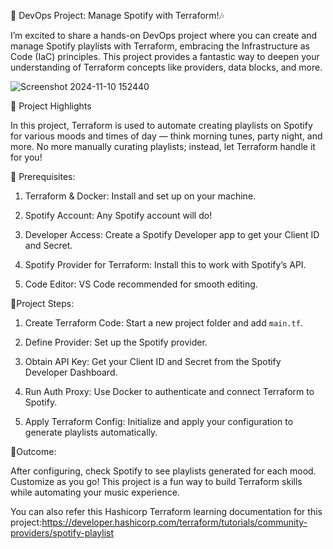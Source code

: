 🚀 DevOps Project: Manage Spotify with Terraform!🎶


I’m excited to share a hands-on DevOps project where you can create and manage Spotify playlists with Terraform, embracing the Infrastructure as Code (IaC) principles. This project provides a fantastic way to deepen your understanding of Terraform concepts like providers, data blocks, and more.

![Screenshot 2024-11-10 152440](https://github.com/user-attachments/assets/c8b50d95-5ac0-4c6a-84d6-3e82552dac2e)


🌟 Project Highlights

In this project, Terraform is used to automate creating playlists on Spotify for various moods and times of day — think morning tunes, party night, and more. No more manually curating playlists; instead, let Terraform handle it for you!



🔧 Prerequisites:

1. Terraform & Docker: Install and set up on your machine.

2. Spotify Account: Any Spotify account will do!

3. Developer Access: Create a Spotify Developer app to get your Client ID and Secret.

4. Spotify Provider for Terraform: Install this to work with Spotify’s API.

5. Code Editor: VS Code recommended for smooth editing.



📝Project Steps:

1. Create Terraform Code: Start a new project folder and add `main.tf`.

2. Define Provider: Set up the Spotify provider.

3. Obtain API Key: Get your Client ID and Secret from the Spotify Developer Dashboard.

4. Run Auth Proxy: Use Docker to authenticate and connect Terraform to Spotify.

5. Apply Terraform Config: Initialize and apply your configuration to generate playlists automatically.



🎉Outcome:

After configuring, check Spotify to see playlists generated for each mood. Customize as you go! This project is a fun way to build Terraform skills while automating your music experience.


You can also refer this Hashicorp Terraform learning documentation for this project:https://developer.hashicorp.com/terraform/tutorials/community-providers/spotify-playlist

